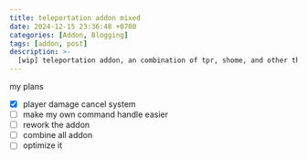 ```yaml
---
title: teleportation addon mixed
date: 2024-12-15 23:36:48 +0700
categories: [Addon, Blogging]
tags: [addon, post]
description: >-
  [wip] teleportation addon, an combination of tpr, shome, and other that will come
---
```


my plans

- [x] player damage cancel system
- [ ] make my own command handle easier
- [ ] rework the addon
- [ ] combine all addon
- [ ] optimize it
